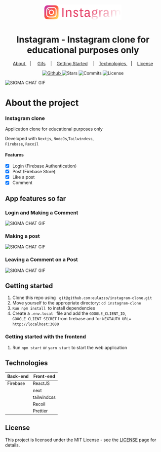 <h1 align="center">
   <img alt="instagram" src="github/logo.svg" width="250px" />
</h1>

<div align="center">
  <h1>Instagram - Instagram clone for educational purposes only</h1>
</div>

<p align="center" >
  <a href="#about-the-project"> About </a> &nbsp;&nbsp;&nbsp;| &nbsp;&nbsp;&nbsp;
  <a href="#app-features-so-far">Gifs</a> &nbsp;&nbsp;&nbsp;|&nbsp;&nbsp;&nbsp;
  <a href="#getting-started"> Getting Started</a> &nbsp;&nbsp;&nbsp;|&nbsp;&nbsp;&nbsp;
  <a href="#technologies"> Technologies </a> &nbsp;&nbsp;&nbsp;|&nbsp;&nbsp;&nbsp;
  <a href="#license">License</a>
</p>

<p align="center">
  <a href="https://github.com/eulazzo" target="_blank">
    <img src="https://img.shields.io/static/v1?label=author&message=eulazzo&color=400A14&labelColor=e1306c" alt="Github"> 
  </a>
  <img src="https://img.shields.io/github/stars/eulazzo/instagramclone?color=400A14&labelColor=e1306c" alt="Stars">
  <img src="https://img.shields.io/github/last-commit/eulazzo/instagramclone?color=400A14&labelColor=e1306c" alt="Commits">
  <img src="https://img.shields.io/static/v1?label=license&message=MIT&color=400A14&labelColor=e1306c" alt="License">
</p>
 
![SIGMA CHAT GIF](github/beforeLogin.gif)

# About the project

### Instagram clone

<p>
Application clone for educational purposes only
</p>
 
<p>Developed with <code>Nextjs</code>, <code>NodeJs</code>,<code>Tailwindcss</code>,</br><code>Firebase</code>, <code>Recoil</code> </p> 

#### Features
- [X] Login (Firebase Authentication)
- [X] Post (Firebase Store)
- [X] Like a post
- [X] Comment

## App features so far

### Login and Making a Comment

![SIGMA CHAT GIF](github/loginAndMakingAcomment.gif)

### Making a post

![SIGMA CHAT GIF](github/making-a-post.gif)

### Leaving a Comment on a Post

![SIGMA CHAT GIF](github/makingAComment.gif)

## Getting started
<ol>
   <li>Clone this repo using <code> git@github.com:eulazzo/instagram-clone.git</code></li>
   <li>Move yourself to the appropriate directory: <code>cd instagram-clone</code></li>
   <li><code>Run npm install </code>to install dependencies</li>
   <li>Create a <code>.env.local </code>  file and add the <code>GOOGLE_CLIENT_ID</code>,</br><code>GOOGLE_CLIENT_SECRET</code> from firebase and for <code>NEXTAUTH_URL= http://localhost:3000</code></li>
</ol> 

### Getting started with the frontend

1. Run `npm start` or `yarn start` to start the web application <br>

## Technologies

<table>
   
  <thead>
    <th>Back-end</th>
    <th>Front-end</th>
  </thead>
   
  <tbody>
    <tr>
      <td>Firebase</td>
      <td>ReactJS</td>
    </tr>
     <tr>
      <td></td>
      <td>next</td>
    </tr>
    <tr>
      <td></td>
      <td>tailwindcss</td>
    </tr>
    <tr>
      <td></td>
      <td>Recoil</td>
    </tr>
   <tr>
      <td></td>
      <td>Prettier</td>
    </tr>
  </tbody>
  
</table>

## License

This project is licensed under the MIT License - see the [LICENSE](https://opensource.org/licenses/MIT) page for details.
<!-- <h4>Techs:</h4>

![image](https://img.shields.io/badge/React-20232A?style=for-the-badge&logo=react&logoColor=61DAFB)  
![image](https://img.shields.io/badge/Node.js-43853D?style=for-the-badge&logo=node.js&logoColor=white)

  -->

 
